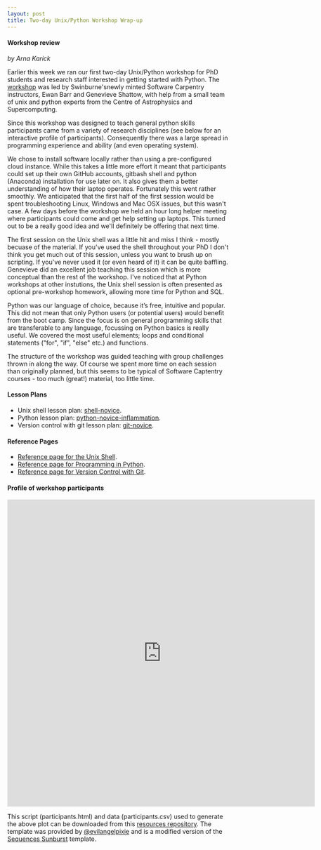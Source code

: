 ```yaml
---
layout: post
title: Two-day Unix/Python Workshop Wrap-up
---
```



#### Workshop review
<em>by Arna Karick</em>

Earlier this week we ran our first two-day Unix/Python workshop for PhD students and research staff interested in getting started with Python. The <a href="http://drarnakarick.github.io/2015-05-04-swinpython/"> workshop</a> was led by Swinburne'snewly minted Software Carpentry instructors, Ewan Barr and Genevieve Shattow, with help from a small team of unix and python experts from the Centre of Astrophysics and Supercomputing.

Since this workshop was designed to teach general python skills participants came from a variety of research disciplines (see below for an interactive profile of participants). Consequently there was a large spread in programming experience and ability (and even operating system). 

We chose to install software locally rather than using a pre-configured cloud instance. While this takes a little more effort it meant that participants could set up their own GitHub accounts, gitbash shell and python (Anaconda) installation for use later on. It also gives them a better understanding of how their laptop operates. Fortunately this went rather smoothly. We anticipated that the first half of the first session would be spent troubleshooting Linux, Windows and Mac OSX issues, but this wasn't case. A few days before the workshop we held an hour long helper meeting where participants could come and get help setting up laptops. This turned out to be a really good idea and we'll definitely be offering that next time. 

The first session on the Unix shell was a little hit and miss I think - mostly becuase of the material. If you've  used the shell throughout your PhD I don't think you get much out of this session, unless you want to brush up on scripting. If you've never used it (or even heard of it) it can be quite baffling. Genevieve did an excellent job teaching this session which is more conceptual than the rest of the workshop. I've noticed that at Python workshops at other instutions, the Unix shell session is often presented as optional pre-workshop homework, allowing more time for Python and SQL.

Python was our language of choice, because it’s free, intuitive and popular. This did not mean that only Python users (or potential users) would benefit from the boot camp. Since the focus is on general programming skills that are transferable to any language, focussing on Python basics is really useful. We covered the most useful elements; loops and conditional statements ("for", "if", "else" etc.) and functions. 

The structure of the workshop was guided teaching with group challenges thrown in along the way. Of course we spent more time on each session than originally planned, but this seems to be typical of Software Captentry courses - too much (great!) material, too little time. 


#### Lesson Plans
* Unix shell lesson plan: [shell-novice](http://swcarpentry.github.io/shell-novice/).
* Python lesson plan: [python-novice-inflammation](http://swcarpentry.github.io/python-novice-inflammation/).
* Version control with git lesson plan: [git-novice](http://swcarpentry.github.io/git-novice/).

#### Reference Pages

* [Reference page for the Unix Shell](http://software-carpentry.org/v5/novice/ref/01-shell.html).
* [Reference page for Programming in Python](http://software-carpentry.org/v5/novice/ref/03-python.html).
* [Reference page for Version Control with Git](http://software-carpentry.org/v5/novice/ref/02-git.html).

#### Profile of workshop participants



<iframe width="700px" height="700px" src="http://drarnakarick.github.io/software-carpentry-resources/public/participants.html" frameborder="0" allowfullscreen="allowfullscreen">&nbsp;</iframe>


This script (participants.html) and data (participants.csv) used to generate the above plot can be downloaded from this [resources repository](http://drarnakarick.github.io/2015-05-04-swinpython/public/participants.csv). The template was provided by [@evilangelpixie](http://twitter.com/evilangelpixie) and is a modified version of the [Sequences Sunburst](http://bl.ocks.org/kerryrodden/7090426) template. 



